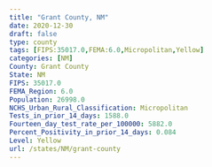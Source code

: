 ```yaml
---
title: "Grant County, NM"
date: 2020-12-30
draft: false
type: county
tags: [FIPS:35017.0,FEMA:6.0,Micropolitan,Yellow]
categories: [NM]
County: Grant County
State: NM
FIPS: 35017.0
FEMA_Region: 6.0
Population: 26998.0
NCHS_Urban_Rural_Classification: Micropolitan
Tests_in_prior_14_days: 1588.0
Fourteen_day_test_rate_per_100000: 5882.0
Percent_Positivity_in_prior_14_days: 0.084
Level: Yellow
url: /states/NM/grant-county
---
```



